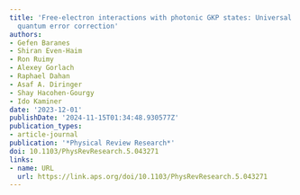 ```yaml
---
title: 'Free-electron interactions with photonic GKP states: Universal control and
  quantum error correction'
authors:
- Gefen Baranes
- Shiran Even-Haim
- Ron Ruimy
- Alexey Gorlach
- Raphael Dahan
- Asaf A. Diringer
- Shay Hacohen-Gourgy
- Ido Kaminer
date: '2023-12-01'
publishDate: '2024-11-15T01:34:48.930577Z'
publication_types:
- article-journal
publication: '*Physical Review Research*'
doi: 10.1103/PhysRevResearch.5.043271
links:
- name: URL
  url: https://link.aps.org/doi/10.1103/PhysRevResearch.5.043271
---
```

